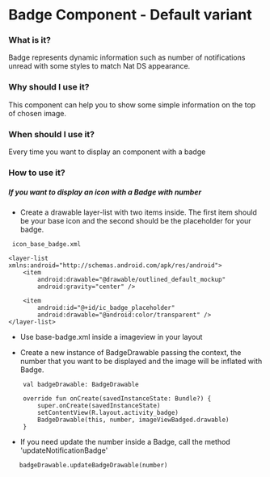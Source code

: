 # Badge Component - Default variant

### What is it?

Badge represents dynamic information such as number of notifications unread with some styles to match Nat DS appearance.

### Why should I use it?

This component can help you to show some simple information on the top of chosen image.

### When should I use it?

Every time you want to display an component with a badge

### How to use it?

##### If you want to display an icon with a Badge with number

 - Create a drawable layer-list with two items inside. The first item should be your base icon and the second should be the placeholder for your badge.

 

``` android
 icon_base_badge.xml
 
<layer-list xmlns:android="http://schemas.android.com/apk/res/android">
    <item
        android:drawable="@drawable/outlined_default_mockup"
        android:gravity="center" />

    <item
        android:id="@+id/ic_badge_placeholder"
        android:drawable="@android:color/transparent" />
</layer-list>

   ```

* Use base-badge.xml inside a imageview in your layout

* Create a new instance of BadgeDrawable passing the context, the number that you want to be displayed and the image will be inflated with Badge.

``` android
    val badgeDrawable: BadgeDrawable

    override fun onCreate(savedInstanceState: Bundle?) {
        super.onCreate(savedInstanceState)
        setContentView(R.layout.activity_badge)
        BadgeDrawable(this, number, imageViewBadged.drawable)
    }
   ```

* If you need update the number inside a Badge, call the method 'updateNotificationBadge'
```android
   badgeDrawable.updateBadgeDrawable(number)
   ```
